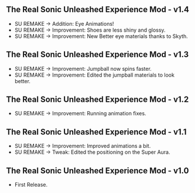 ## The Real Sonic Unleashed Experience Mod - v1.4

- SU REMAKE → Addition: Eye Animations!
- SU REMAKE → Improvement: Shoes are less shiny and glossy.
- SU REMAKE → Improvement: New Better eye materials thanks to Skyth.

## The Real Sonic Unleashed Experience Mod - v1.3

- SU REMAKE → Improvement: Jumpball now spins faster.
- SU REMAKE → Improvement: Edited the jumpball materials to look better.

## The Real Sonic Unleashed Experience Mod - v1.2

- SU REMAKE → Improvement: Running animation fixes.

## The Real Sonic Unleashed Experience Mod - v1.1

- SU REMAKE → Improvement: Improved animations a bit.
- SU REMAKE → Tweak: Edited the positioning on the Super Aura.

## The Real Sonic Unleashed Experience Mod - v1.0

- First Release.
